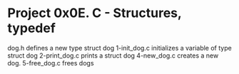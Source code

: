 # Project 0x0E. C - Structures, typedef
dog.h defines a new type struct dog
1-init_dog.c initializes a variable of type struct dog
2-print_dog.c prints a struct dog
4-new_dog.c creates a new dog.
5-free_dog.c frees dogs
